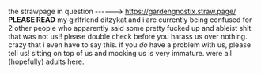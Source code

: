 the strawpage in question ------> https://gardengnostix.straw.page/
**PLEASE READ**
my girlfriend ditzykat and i are currently being confused for 2 other people who apparently said some pretty fucked up and ableist shit. that was not us!! please double check before you harass us over nothing. crazy that i even have to say this.
if you *do* have a problem with us, please tell us! sitting on top of us and mocking us is very immature. were all (hopefully) adults here.

